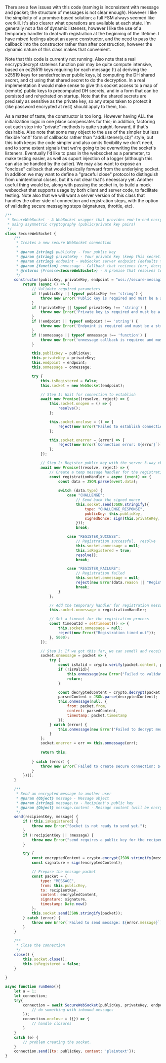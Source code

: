 There are a few issues with this code (naming is inconsistent with message and packet; the structure of messages is not clear enough).
However I like the simplicity of a promise-based solution; a full FSM always seemed like overkill. It's also clearer what operations
are available at each state. I'm generally not a fan of dynamic listeners, however I like the use of a temporary handler to deal with 
registration at the beginning of the lifetime. I have mixed feelings about an async constructor, and the need to pass the callback into 
the constructor rather than after construction, however the dynamic nature of this class makes that convenient.

Note that this code is currently not running. Also note that a real encrypt/decrypt stateless function pair may be quite compute intensive,
based on ec25519 keys requiring for each message (!) a) deriving the x25519 keys for sender/reciever public keys, b) computing the DH shared secret, and c) using that shared secret to do the decryption. In a real implementation it would make sense to give this socket access to a map of (remote) public keys to precomputed DH secrets, and in a form that can be persisted and rehydrated on startup. Note that the shared secrets are precisely as sensitive as the private key, so any steps taken to protect it (like password encrypted at rest) should apply to them, too.

As a matter of taste, the constructor is too long. However having ALL the initialization logic in one place compensates for this; in addition, factoring out each step into "private" methods is quite straight-forward, if that's desirable. Also note that some may object to the use of the simpler but less flexible 'onX' form of callbacks rather than "addListener(x,cb)" style, but this both keeps the code simpler and also omits flexibility we don't need, and to some extent signals that we're going to be overwriting the socket's listeners. Eventually I'd like to pass in the websocket as a parameter, to make testing easier, as well as suport injection of a logger (although this can also be handled by the caller). We may also want to expose an "onclose" callback that would basically forward from the underlying socket. In addition we may want to define a "graceful close" protocol to distinguish from unintentional closes, but it's not clear that's necessary yet. Another useful thing would be, along with passing the socket in, to build a mock websocket that supports usage by both client and server code, to facilitate testing. Note also that we will want a server version of this class that handles the other side of connection and registration steps, with the option of validating secure messaging steps (signatures, throttle, etc). 
```js
/**
 * SecureWebSocket - A WebSocket wrapper that provides end-to-end encryption
 * using asymmetric cryptography (public/private key pairs)
 */
class SecureWebSocket {
    /**
     * Creates a new secure WebSocket connection
     * 
     * @param {string} publicKey - Your public key
     * @param {string} privateKey - Your private key (keep this secret!)
     * @param {string} endpoint - WebSocket server endpoint (defaults to secure messaging server)
     * @param {function} onmessage - Callback that recieves (err, decrypted_message).
     * @returns {Promise<SecureWebSocket>} - A promise that resolves to the secure connection
     */
    constructor(publicKey, privateKey, endpoint = "wss://secure-messaging-server.example.com", onmessage) {
        return (async () => {
            // Validate required parameters
            if (!publicKey || typeof publicKey !== 'string') {
                throw new Error('Public key is required and must be a string');
            }
            if (!privateKey || typeof privateKey !== 'string') {
                throw new Error('Private key is required and must be a string');
            }
            if (!endpoint || typeof endpoint !== 'string') {
                throw new Error('Endpoint is required and must be a string');
            }
            if (!onmessage || typeof onmessage !== 'function') {
                throw new Error('onmessage callback is required and must be a function');
            }

            this.publicKey = publicKey;
            this.privateKey = privateKey;
            this.endpoint = endpoint;
            this.onmessage = onmessage;

            try {
                this.isRegistered = false;
                this.socket = new WebSocket(endpoint);

                // Step 1: Wait for connection to establish
                await new Promise((resolve, reject) => {
                    this.socket.onopen = () => {
                        resolve();
                    };

                    this.socket.onclose = () => {
                        reject(new Error("Failed to establish connection"));
                    };

                    this.socket.onerror = (error) => {
                        reject(new Error(`Connection error: ${error}`));
                    };
                });

                // Step 2: Register public key with the server 3-way challenge response protocol.
                await new Promise((resolve, reject) => {
                    // Create a temp message handler for the registration process
                    const registrationHandler = async (event) => {
                        const data = JSON.parse(event.data);
                        
                        switch (data.type) {
                            case "CHALLENGE":
                                // Send back the signed nonce
                                this.socket.send(JSON.stringify({
                                    type: "CHALLENGE_RESPONSE",
                                    publicKey: this.publicKey,
                                    signedNonce: sign(this.privateKey, data.nonce)
                                }));
                                break;

                            case "REGISTER_SUCCESS":
                                // Registration successful,  resolve
                                this.socket.onmessage = null;
                                this.isRegistered = true;
                                resolve();
                                break;

                            case "REGISTER_FAILURE":
                                // Registration failed
                                this.socket.onmessage = null;
                                reject(new Error(data.reason || "Registration failed"));
                                break;
                        }
                    };

                    // Add the temporary handler for registration messages
                    this.socket.onmessage = registrationHandler;

                    // Set a timeout for the registration process
                    const timeoutId = setTimeout(() => {
                        this.socket.onmessage = null;
                        reject(new Error("Registration timed out"));
                    }, 5000);
                });

                // Step 3: If we got this far, we can send() and receive messages with onmessage
                socket.onmessage = packet => {
                    try {
                        const isValid = crypto.verify(packet.content, packet.signature, packet.from);
                        if (!isValid){
                            this.onmessage(new Error("Failed to validate message:", {cause: packet}));
                            return;
                        }

                        const decryptedContent = crypto.decrypt(packet.from, this.privatekey, packet.content);
                        parsedContent = JSON.parse(decryptedContent);
                        this.onmessage(null, {
                            from: packet.from,
                            content: parsedContent,
                            timestamp: packet.timestamp
                        });
                    } catch (error) {
                        this.onmessage(new Error("Failed to decrypt message:", {cause: {error, packet}}));
                    }
                };
                socket.onerror = err => this.onmessage(err);
                
                return this;
                
            } catch (error) {
                throw new Error(`Failed to create secure connection: ${error.message}`);
            }
        })();
    }

    /**
     * Send an encrypted message to another user
     * @param {Object} message - Message object
     * @param {string} message.to - Recipient's public key
     * @param {Object} message.content - Message content (will be encrypted)
     */
    send(recipientKey, message) {
        if (!this.isRegistered) {
            throw new Error("Socket is not ready to send yet.");
        }
        if (!recipientKey || !message) {
            throw new Error("send requires a public key for the recipent and message object");
        }

        try {
            const encryptedContent = crypto.encrypt(JSON.stringify(message.content), recipientKey);
            const signature = sign(encryptedContent);

            // Prepare the message packet
            const packet = {
                type: "MESSAGE",
                from: this.publicKey,
                to: recipientKey,
                content: encryptedContent,
                signature: signature,
                timestamp: Date.now()
            };
            this.socket.send(JSON.stringify(packet));
        } catch (error) {
            throw new Error(`Failed to send message: ${error.message}`);
        }
    }

    /**
     * Close the connection
     */
    close() {
        this.socket.close();
        this.isRegistered = false;
    }
    
}

async function runDemo(){
    let a = 1;
    let connection;
    try{
        connection = await SecureWebSocket(publicKey, privateKey, endpoint, (err, cleartext) =>{
            // do something with inbound messages
        });
        connection.onclose = ({}) => {
            // handle closures
        }
    }
    catch (e) {
        // problem creating the socket.
    }
    connection.send({to: publicKey, content: 'plaintext'});
}
```